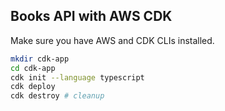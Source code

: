 ## Books API with AWS CDK

Make sure you have AWS and CDK CLIs installed.

```bash
mkdir cdk-app
cd cdk-app
cdk init --language typescript
cdk deploy
cdk destroy # cleanup
```
